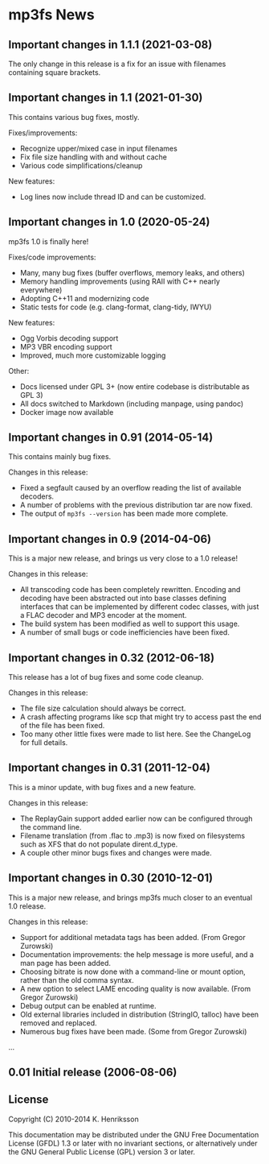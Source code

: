 # mp3fs News

## Important changes in 1.1.1 (2021-03-08)

The only change in this release is a fix for an issue with filenames containing
square brackets.

## Important changes in 1.1 (2021-01-30)

This contains various bug fixes, mostly.

Fixes/improvements:

- Recognize upper/mixed case in input filenames
- Fix file size handling with and without cache
- Various code simplifications/cleanup

New features:

- Log lines now include thread ID and can be customized.

## Important changes in 1.0 (2020-05-24)

mp3fs 1.0 is finally here!

Fixes/code improvements:

- Many, many bug fixes (buffer overflows, memory leaks, and others)
- Memory handling improvements (using RAII with C++ nearly everywhere)
- Adopting C++11 and modernizing code
- Static tests for code (e.g. clang-format, clang-tidy, IWYU)

New features:

- Ogg Vorbis decoding support
- MP3 VBR encoding support
- Improved, much more customizable logging

Other:

- Docs licensed under GPL 3+ (now entire codebase is distributable as GPL 3)
- All docs switched to Markdown (including manpage, using pandoc)
- Docker image now available

## Important changes in 0.91 (2014-05-14)

This contains mainly bug fixes.

Changes in this release:

- Fixed a segfault caused by an overflow reading the list of available
  decoders.
- A number of problems with the previous distribution tar are now fixed.
- The output of `mp3fs --version` has been made more complete.

## Important changes in 0.9 (2014-04-06)

This is a major new release, and brings us very close to a 1.0 release!

Changes in this release:

- All transcoding code has been completely rewritten. Encoding and decoding
  have been abstracted out into base classes defining interfaces that can be
  implemented by different codec classes, with just a FLAC decoder and MP3
  encoder at the moment.
- The build system has been modified as well to support this usage.
- A number of small bugs or code inefficiencies have been fixed.

## Important changes in 0.32 (2012-06-18)

This release has a lot of bug fixes and some code cleanup.

Changes in this release:

- The file size calculation should always be correct.
- A crash affecting programs like scp that might try to access past the end of
  the file has been fixed.
- Too many other little fixes were made to list here. See the ChangeLog for
  full details.

## Important changes in 0.31 (2011-12-04)

This is a minor update, with bug fixes and a new feature.

Changes in this release:

- The ReplayGain support added earlier now can be configured through the
  command line.
- Filename translation (from .flac to .mp3) is now fixed on filesystems such as
  XFS that do not populate dirent.d_type.
- A couple other minor bugs fixes and changes were made.

## Important changes in 0.30 (2010-12-01)

This is a major new release, and brings mp3fs much closer to an eventual 1.0
release.

Changes in this release:

- Support for additional metadata tags has been added. (From Gregor Zurowski)
- Documentation improvements: the help message is more useful, and a man page
  has been added.
- Choosing bitrate is now done with a command-line or mount option, rather than
  the old comma syntax.
- A new option to select LAME encoding quality is now available. (From Gregor
  Zurowski)
- Debug output can be enabled at runtime.
- Old external libraries included in distribution (StringIO, talloc) have been
  removed and replaced.
- Numerous bug fixes have been made. (Some from Gregor Zurowski)

...

## 0.01 Initial release (2006-08-06)

## License

Copyright (C) 2010-2014 K. Henriksson

This documentation may be distributed under the GNU Free Documentation License
(GFDL) 1.3 or later with no invariant sections, or alternatively under the GNU
General Public License (GPL) version 3 or later.

